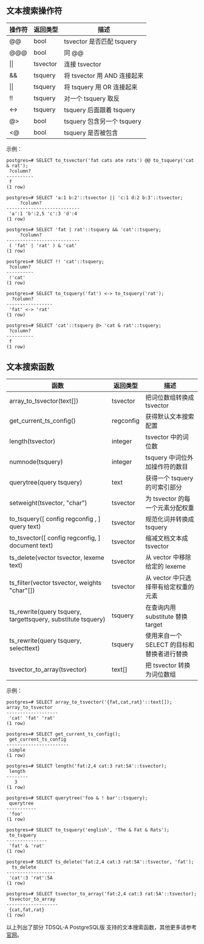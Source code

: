 
##  文本搜索操作符
| **操作符** | **返回类型** | **描述**                      |
| ---------- | ------------ | ----------------------------- |
| @@         | bool         | tsvector 是否匹配 tsquery |
| @@@        | bool         | 同 @@                          |
| \|\|       | tsvector     | 连接 tsvector                |
| &&         | tsquery      | 将 tsvector 用 AND 连接起来    |
| \|\|       | tsquery      | 将 tsquery 用 OR 连接起来     |
| !!         | tsquery      | 对一个 tsquery 取反           |
| <->        | tsquery      | tsquery 后面跟着 tsquery    |
| @>         | bool         | tsquery 包含另一个 tsquery    |
| <@         | bool         | tsquery 是否被包含         |

示例：
```
postgres=# SELECT to_tsvector('fat cats ate rats') @@ to_tsquery('cat & rat');
 ?column? 
----------
 f
(1 row)
 
postgres=# SELECT 'a:1 b:2'::tsvector || 'c:1 d:2 b:3'::tsvector;
     ?column?     
---------------------------
 'a':1 'b':2,5 'c':3 'd':4
(1 row)
 
postgres=# SELECT 'fat | rat'::tsquery && 'cat'::tsquery;
     ?column?     
---------------------------
 ( 'fat' | 'rat' ) & 'cat'
(1 row)
 
postgres=# SELECT !! 'cat'::tsquery;
 ?column? 
----------
 !'cat'
(1 row)
 
postgres=# SELECT to_tsquery('fat') <-> to_tsquery('rat');
  ?column?  
-----------------
 'fat' <-> 'rat'
(1 row)
 
postgres=# SELECT 'cat'::tsquery @> 'cat & rat'::tsquery;
 ?column? 
----------
 f
(1 row)
```

## 文本搜索函数
| **函数**                                                     | **返回类型** | **描述**                                    |
| -------------------------------------------------- | ------------ | ------------------------------------ |
| array_to_tsvector(text[])                                  | tsvector     | 把词位数组转换成 tsvector                  |
| get_current_ts_config()                                      | regconfig    | 获得默认文本搜索配置                        |
| length(tsvector)                                           | integer      | tsvector 中的词位数                        |
| numnode(tsquery)                                           | integer      | tsquery 中词位外加操作符的数目             |
| querytree(query tsquery)                                 | text         | 获得一个 tsquery 的可索引部分               |
| setweight(tsvector, "char")                              | tsvector     | 为 tsvector 的每一个元素分配权重            |
| to_tsquery([ config regconfig , ]   query text)      | tsvector     | 规范化词并转换成 tsquery                  |
| to_tsvector([ config regconfig, ]   document text)  | tsvector     | 缩减文档文本成 tsvector                    |
| ts_delete(vector tsvector,   lexeme text)            | tsvector     | 从 vector 中移除给定的 lexeme         |
| ts_filter(vector tsvector,   weights "char"[])       | tsvector     | 从 vector 中只选择带有给定权重的元素 |
| ts_rewrite(query tsquery,   targettsquery,   substitute tsquery) | tsquery      | 在查询内用 substitute 替换  target     |
| ts_rewrite(query tsquery,   selecttext)                | tsquery      | 使用来自一个 SELECT 的目标和替换者进行替换  |
| tsvector_to_array(tsvector)                         | text[]       | 把 tsvector 转换为词位数组                  |

示例：
```
postgres=# SELECT array_to_tsvector('{fat,cat,rat}'::text[]);
array_to_tsvector
-------------------
 'cat' 'fat' 'rat'
(1 row)
 
postgres=# SELECT get_current_ts_config();
 get_current_ts_config 
-----------------------
 simple
(1 row)
 
postgres=# SELECT length('fat:2,4 cat:3 rat:5A'::tsvector);
 length 
--------
   3
(1 row)
 
postgres=# SELECT querytree('foo & ! bar'::tsquery);
 querytree 
-----------
 'foo'
(1 row)
 
postgres=# SELECT to_tsquery('english', 'The & Fat & Rats');
 to_tsquery 
---------------
 'fat' & 'rat'
(1 row)
 
postgres=# SELECT ts_delete('fat:2,4 cat:3 rat:5A'::tsvector, 'fat');
  ts_delete   
------------------
 'cat':3 'rat':5A
(1 row)
 
postgres=# SELECT tsvector_to_array('fat:2,4 cat:3 rat:5A'::tsvector);
 tsvector_to_array 
-------------------
 {cat,fat,rat}
(1 row)
```
以上列出了部分 TDSQL-A PostgreSQL版 支持的文本搜索函数，其他更多请参考 [官网](http://www.postgres.cn/docs/10/functions-textsearch.html)。
